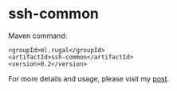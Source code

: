 ssh-common
==========

Maven command:  

    <groupId>ml.rugal</groupId>
    <artifactId>ssh-common</artifactId>
    <version>0.2</version>


For more details and usage, please visit my [post](http://rugal.ga/development/2014/07/20/ssh-common-for-my-own-archetype-released/).
